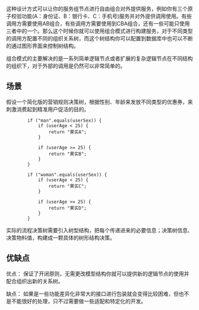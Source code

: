 

这种设计方式可以让你的服务组节点进行自由组合对外提供服务，例如你有三个原子校验功能(A：身份证、B：银行卡、C：手机号)服务并对外提供调用使用。有些调用方需要使用AB组合，有些调用方需要使用到CBA组合，还有一些可能只使用三者中的一个。那么这个时候你就可以使用组合模式进行构建服务，对于不同类型的调用方配置不同的组织关系树，而这个树结构你可以配置到数据库中也可以不断的通过图形界面来控制树结构。

组合模式的主要解决的是一系列简单逻辑节点或者扩展的复杂逻辑节点在不同结构的组织下，对于外部的调用是仍然可以非常简单的。

## 场景
假设一个简化版的营销规则决策树，根据性别、年龄来发放不同类型的优惠券，来刺激消费起到精准用户促活的目的。
```
        if ("man".equals(userSex)) {
            if (userAge < 25) {
                return "果实A";
            }

            if (userAge >= 25) {
                return "果实B";
            }
        }

        if ("woman".equals(userSex)) {
            if (userAge < 25) {
                return "果实C";
            }

            if (userAge >= 25) {
                return "果实D";
            }
        }
```
实际的流程决策树需要引入树型结构，把每个传递进来的必要信息；决策树信息、决策物料值，构建成一颗具体的树形结构决策。

## 优缺点

优点： 保证了开闭原则，无需更改模型结构你就可以提供新的逻辑节点的使用并配合组织出新的关系树。

缺点： 如果是一些功能差异化非常大的接口进行包装就会变得比较困难，但也不是不能很好的处理，只不过需要做一些适配和特定化的开发。